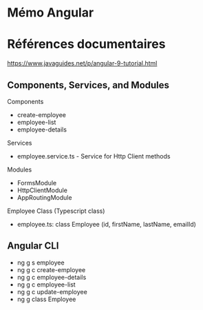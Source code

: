 # Mémo Angular

# Références documentaires

https://www.javaguides.net/p/angular-9-tutorial.html


## Components, Services, and Modules

Components
* create-employee
* employee-list
* employee-details

Services
* employee.service.ts - Service for Http Client methods

Modules
* FormsModule
* HttpClientModule
* AppRoutingModule

Employee Class (Typescript class)
* employee.ts: class Employee (id, firstName, lastName, emailId)

## Angular CLI

- ng g s employee
- ng g c create-employee
- ng g c employee-details
- ng g c employee-list
- ng g c update-employee
- ng g class Employee 
